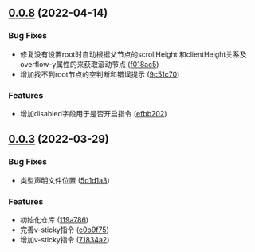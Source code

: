 ## [0.0.8](https://gitee.com/wxwzl/vue-awesome-directives/compare/0.0.3...0.0.8) (2022-04-14)


### Bug Fixes

* 修复没有设置root时自动根据父节点的scrollHeight 和clientHeight关系及overflow-y属性的来获取滚动节点 ([f018ac5](https://gitee.com/wxwzl/vue-awesome-directives/commits/f018ac5e2e6f83abe07c3ee108fd6d837619a364))
* 增加找不到root节点的空判断和错误提示 ([9c51c70](https://gitee.com/wxwzl/vue-awesome-directives/commits/9c51c7020452fc32f5e9b5de6c627997b4479baf))


### Features

* 增加disabled字段用于是否开启指令 ([efbb202](https://gitee.com/wxwzl/vue-awesome-directives/commits/efbb2027b8a115bac4e179f1afa1534d8141e514))



## [0.0.3](https://gitee.com/wxwzl/vue-awesome-directives/compare/119a78645d9a42046be59ba28c53eadf6f340711...0.0.3) (2022-03-29)


### Bug Fixes

* 类型声明文件位置 ([5d1d1a3](https://gitee.com/wxwzl/vue-awesome-directives/commits/5d1d1a3efe47cd0945c1a9d35f45004df12fc4da))


### Features

* 初始化仓库 ([119a786](https://gitee.com/wxwzl/vue-awesome-directives/commits/119a78645d9a42046be59ba28c53eadf6f340711))
* 完善v-sticky指令 ([c0b9f75](https://gitee.com/wxwzl/vue-awesome-directives/commits/c0b9f75c834e3ad030072e427389a7814255d04d))
* 增加v-sticky指令 ([71834a2](https://gitee.com/wxwzl/vue-awesome-directives/commits/71834a219b4e73f26bf03d44aaf75a0f42a58219))



